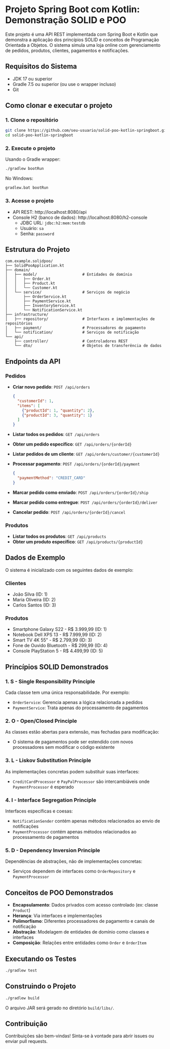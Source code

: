 # Projeto Spring Boot com Kotlin: Demonstração SOLID e POO

Este projeto é uma API REST implementada com Spring Boot e Kotlin que demonstra a aplicação dos princípios SOLID e conceitos de Programação Orientada a Objetos. O sistema simula uma loja online com gerenciamento de pedidos, produtos, clientes, pagamentos e notificações.

## Requisitos do Sistema

- JDK 17 ou superior
- Gradle 7.5 ou superior (ou use o wrapper incluso)
- Git

## Como clonar e executar o projeto

### 1. Clone o repositório

```bash
git clone https://github.com/seu-usuario/solid-poo-kotlin-springboot.git
cd solid-poo-kotlin-springboot
```

### 2. Execute o projeto

Usando o Gradle wrapper:

```bash
./gradlew bootRun
```

No Windows:

```bash
gradlew.bat bootRun
```

### 3. Acesse o projeto

- API REST: http://localhost:8080/api
- Console H2 (banco de dados): http://localhost:8080/h2-console
  - JDBC URL: `jdbc:h2:mem:testdb`
  - Usuário: `sa`
  - Senha: `password`

## Estrutura do Projeto

```
com.example.solidpoo/
├── SolidPooApplication.kt
├── domain/
│   ├── model/                    # Entidades de domínio
│   │   ├── Order.kt
│   │   ├── Product.kt
│   │   └── Customer.kt
│   └── service/                  # Serviços de negócio
│       ├── OrderService.kt
│       ├── PaymentService.kt
│       ├── InventoryService.kt
│       └── NotificationService.kt
├── infrastructure/
│   ├── repository/               # Interfaces e implementações de repositórios
│   ├── payment/                  # Processadores de pagamento
│   └── notification/             # Serviços de notificação
└── api/
    ├── controller/               # Controladores REST
    └── dto/                      # Objetos de transferência de dados
```

## Endpoints da API

### Pedidos

- **Criar novo pedido**: `POST /api/orders`
  ```json
  {
    "customerId": 1,
    "items": [
      {"productId": 1, "quantity": 2},
      {"productId": 3, "quantity": 1}
    ]
  }
  ```

- **Listar todos os pedidos**: `GET /api/orders`
- **Obter um pedido específico**: `GET /api/orders/{orderId}`
- **Listar pedidos de um cliente**: `GET /api/orders/customer/{customerId}`
- **Processar pagamento**: `POST /api/orders/{orderId}/payment`
  ```json
  {
    "paymentMethod": "CREDIT_CARD"
  }
  ```
- **Marcar pedido como enviado**: `POST /api/orders/{orderId}/ship`
- **Marcar pedido como entregue**: `POST /api/orders/{orderId}/deliver`
- **Cancelar pedido**: `POST /api/orders/{orderId}/cancel`

### Produtos

- **Listar todos os produtos**: `GET /api/products`
- **Obter um produto específico**: `GET /api/products/{productId}`

## Dados de Exemplo

O sistema é inicializado com os seguintes dados de exemplo:

### Clientes
- João Silva (ID: 1)
- Maria Oliveira (ID: 2)
- Carlos Santos (ID: 3)

### Produtos
- Smartphone Galaxy S22 - R$ 3.999,99 (ID: 1)
- Notebook Dell XPS 13 - R$ 7.999,99 (ID: 2)
- Smart TV 4K 55" - R$ 2.799,99 (ID: 3)
- Fone de Ouvido Bluetooth - R$ 299,99 (ID: 4)
- Console PlayStation 5 - R$ 4.499,99 (ID: 5)

## Princípios SOLID Demonstrados

### 1. S - Single Responsibility Principle
Cada classe tem uma única responsabilidade. Por exemplo:
- `OrderService`: Gerencia apenas a lógica relacionada a pedidos
- `PaymentService`: Trata apenas do processamento de pagamentos

### 2. O - Open/Closed Principle
As classes estão abertas para extensão, mas fechadas para modificação:
- O sistema de pagamentos pode ser estendido com novos processadores sem modificar o código existente

### 3. L - Liskov Substitution Principle
As implementações concretas podem substituir suas interfaces:
- `CreditCardProcessor` e `PayPalProcessor` são intercambiáveis onde `PaymentProcessor` é esperado

### 4. I - Interface Segregation Principle
Interfaces específicas e coesas:
- `NotificationSender` contém apenas métodos relacionados ao envio de notificações
- `PaymentProcessor` contém apenas métodos relacionados ao processamento de pagamentos

### 5. D - Dependency Inversion Principle
Dependências de abstrações, não de implementações concretas:
- Serviços dependem de interfaces como `OrderRepository` e `PaymentProcessor`

## Conceitos de POO Demonstrados

- **Encapsulamento**: Dados privados com acesso controlado (ex: classe `Product`)
- **Herança**: Via interfaces e implementações
- **Polimorfismo**: Diferentes processadores de pagamento e canais de notificação
- **Abstração**: Modelagem de entidades de domínio como classes e interfaces
- **Composição**: Relações entre entidades como `Order` e `OrderItem`

## Executando os Testes

```bash
./gradlew test
```

## Construindo o Projeto

```bash
./gradlew build
```

O arquivo JAR será gerado no diretório `build/libs/`.

## Contribuição

Contribuições são bem-vindas! Sinta-se à vontade para abrir issues ou enviar pull requests.
